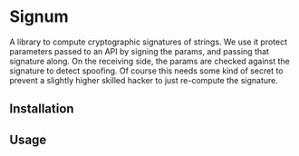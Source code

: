 Signum
======

A library to compute cryptographic signatures of strings. We use it protect
parameters passed to an API by signing the params, and passing that signature
along. On the receiving side, the params are checked against the signature to
detect spoofing. Of course this needs some kind of secret to prevent a slightly
higher skilled hacker to just re-compute the signature.

Installation
------------

Usage
-----


